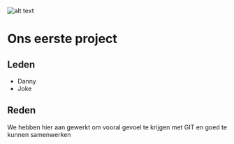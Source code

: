 ![alt text](https://imgz.rgcdn.nl/3a662e69eec94e26bbaa37f70ee9734c/opener/Corona-in-Zeeland-foto-Omroep-Zeeland.jpg?v=MeFrYX6vkCm8sGK9yAZVKg2 "Corona")

# Ons eerste project

## Leden
- Danny
- Joke

## Reden
We hebben hier aan gewerkt om vooral gevoel te krijgen met GIT en goed te kunnen samenwerken
